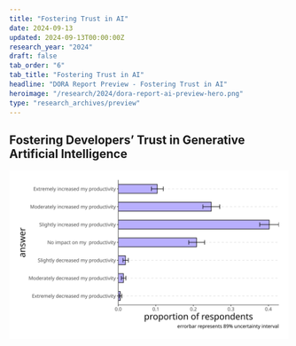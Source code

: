 ```yaml
---
title: "Fostering Trust in AI"
date: 2024-09-13
updated: 2024-09-13T00:00:00Z
research_year: "2024"
draft: false
tab_order: "6"
tab_title: "Fostering Trust in AI"
headline: "DORA Report Preview - Fostering Trust in AI"
heroimage: "/research/2024/dora-report-ai-preview-hero.png"
type: "research_archives/preview"
---
```


## Fostering Developers’ Trust in Generative Artificial Intelligence

![AI's perceived impact on productivity](ai-productivity-attitudes.png "AI's perceived impact on productivity")
